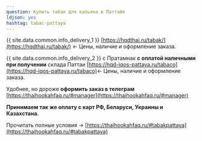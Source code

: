 ```yaml
---
question: Купить табак для кальяна в Паттайе
ldjson: yes
hashtag: tabac-pattaya
---
```


{{ site.data.common.info_delivery_1 }} [https://hqdthai.ru/tabak/](https://hqdthai.ru/tabak/) <- Цены, наличие и оформление заказа.

{{ site.data.common.info_delivery_2 }} с Пратамнак **с оплатой наличными при получении** склада Паттаи [https://hqd-iqos-pattaya.ru/tabaco](https://hqd-iqos-pattaya.ru/tabaco)<- Цены, наличие и оформление заказа.

Удобнее, но дороже **оформить заказ в телеграм** [https://thaihookahfaq.ru/#manager](https://thaihookahfaq.ru/#manager)

**Принимаем так же оплату с карт РФ, Беларуси, Украины и Казахстана.**

Прочитать полные условия -> [https://thaihookahfaq.ru/#tabakpattaya](https://thaihookahfaq.ru/#tabakpattaya)
